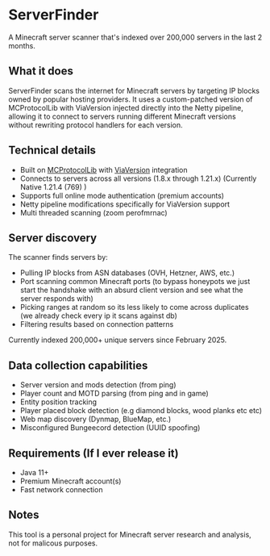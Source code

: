 # ServerFinder

A Minecraft server scanner that's indexed over 200,000 servers in the last 2 months.

## What it does

ServerFinder scans the internet for Minecraft servers by targeting IP blocks owned by popular hosting providers. It uses a custom-patched version of MCProtocolLib with ViaVersion injected directly into the Netty pipeline, allowing it to connect to servers running different Minecraft versions without rewriting protocol handlers for each version.

## Technical details

- Built on [MCProtocolLib](https://github.com/GeyserMC/MCProtocolLib) with [ViaVersion](https://github.com/ViaVersion/ViaVersion) integration
- Connects to servers across all versions (1.8.x through 1.21.x) (Currently Native 1.21.4 (769) )
- Supports full online mode authentication (premium accounts)
- Netty pipeline modifications specifically for ViaVersion support 
- Multi threaded scanning (zoom perofmrnac)

## Server discovery

The scanner finds servers by:
- Pulling IP blocks from ASN databases (OVH, Hetzner, AWS, etc.)
- Port scanning common Minecraft ports (to bypass honeypots we just start the handshake with an absurd client version and see what the server responds with)
- Picking ranges at random so its less likely to come across duplicates (we already check every ip it scans against db)
- Filtering results based on connection patterns

Currently indexed 200,000+ unique servers since February 2025.

## Data collection capabilities

- Server version and mods detection (from ping)
- Player count and MOTD parsing (from ping and in game)
- Entity position tracking
- Player placed block detection (e.g diamond blocks, wood planks etc etc)
- Web map discovery (Dynmap, BlueMap, etc.)
- Misconfigured Bungeecord detection (UUID spoofing)

## Requirements (If I ever release it)

- Java 11+
- Premium Minecraft account(s)
- Fast network connection

## Notes

This tool is a personal project for Minecraft server research and analysis, not for malicous purposes.

